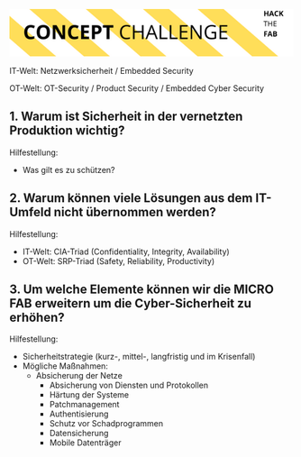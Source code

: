 ![](./src/concept_challenge_.png)

IT-Welt: Netzwerksicherheit / Embedded Security

OT-Welt: OT-Security / Product Security / Embedded Cyber Security

## 1. Warum ist Sicherheit in der vernetzten Produktion wichtig?

Hilfestellung:
+ Was gilt es zu schützen?
    
## 2. Warum können viele Lösungen aus dem IT-Umfeld nicht übernommen werden?

Hilfestellung:
+ IT-Welt: CIA-Triad (Confidentiality, Integrity, Availability)
+ OT-Welt: SRP-Triad (Safety, Reliability, Productivity)
    
## 3. Um welche Elemente können wir die **MICRO FAB** erweitern um die Cyber-Sicherheit zu erhöhen?
Hilfestellung:    
+ Sicherheitstrategie (kurz-, mittel-, langfristig und im Krisenfall)
+ Mögliche Maßnahmen:
  + Absicherung der Netze
    + Absicherung von Diensten und Protokollen
    + Härtung der Systeme
    + Patchmanagement
    + Authentisierung
    + Schutz vor Schadprogrammen
    + Datensicherung
    + Mobile Datenträger